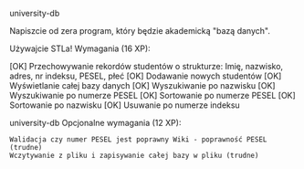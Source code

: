 university-db

Napiszcie od zera program, który będzie akademicką "bazą danych".

Używajcie STLa!
Wymagania (16 XP):

[OK] Przechowywanie rekordów studentów o strukturze: Imię, nazwisko, adres, nr indeksu, PESEL, płeć
[OK] Dodawanie nowych studentów
[OK] Wyświetlanie całej bazy danych
[OK] Wyszukiwanie po nazwisku
[OK] Wyszukiwanie po numerze PESEL
[OK] Sortowanie po numerze PESEL
[OK] Sortowanie po nazwisku
[OK] Usuwanie po numerze indeksu

university-db
Opcjonalne wymagania (12 XP):

    Walidacja czy numer PESEL jest poprawny Wiki - poprawność PESEL (trudne)
    Wczytywanie z pliku i zapisywanie całej bazy w pliku (trudne)
